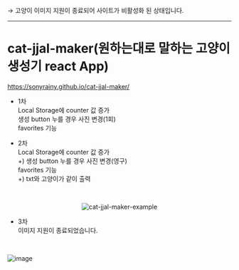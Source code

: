 → 고양이 이미지 지원이 종료되어 사이트가 비활성화 된 상태입니다.

---

# cat-jjal-maker(원하는대로 말하는 고양이 생성기 react App)
https://sonyrainy.github.io/cat-jjal-maker/

 

- 1차<br>
Local Storage에 counter 값 증가<br>
생성 button 누를 경우 사진 변경(1회)<br>
favorites 기능<br>

- 2차<br>
Local Storage에 counter 값 증가<br>
+) 생성 button 누를 경우 사진 변경(영구)<br>
favorites 기능<br>
+) txt와 고양이가 같이 출력<br>

<br>
<p align="center">
  <img src="https://user-images.githubusercontent.com/91364766/190647374-1399a3a9-38e1-4904-8a0a-36187589e403.png" alt="cat-jjal-maker-example"/>
</p> 

- 3차<br>
이미지 지원이 종료되었습니다.

<br>

![image](https://github.com/sonyrainy/cat-jjal-maker/assets/91364766/9bae387c-efe3-4aed-b9ca-4b2764ca4cf1)

<br><br>
